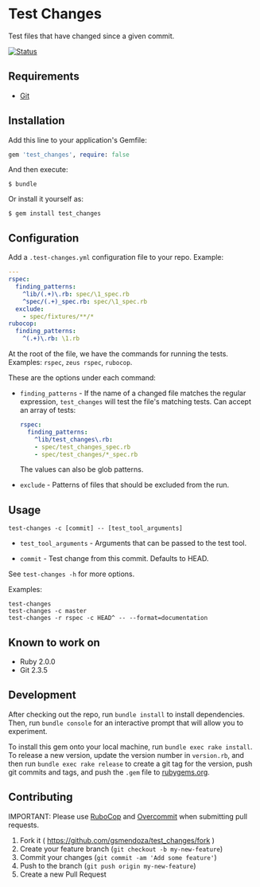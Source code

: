 # Test Changes

Test files that have changed since a given commit.

[![Status](https://travis-ci.org/gsmendoza/test_changes.svg?branch=master)](https://travis-ci.org/gsmendoza/test_changes "See test builds")

## Requirements

* [Git](https://git-scm.com)

## Installation

Add this line to your application's Gemfile:

```ruby
gem 'test_changes', require: false
```

And then execute:

    $ bundle

Or install it yourself as:

    $ gem install test_changes

## Configuration

Add a `.test-changes.yml` configuration file to your repo. Example:

```yaml
---
rspec:
  finding_patterns:
    ^lib/(.+)\.rb: spec/\1_spec.rb
    ^spec/(.+)_spec.rb: spec/\1_spec.rb
  exclude:
    - spec/fixtures/**/*
rubocop:
  finding_patterns:
    ^(.+)\.rb: \1.rb
```

At the root of the file, we have the commands for running the tests. Examples: `rspec`, `zeus rspec`, `rubocop`.

These are the options under each command:

* `finding_patterns` - If the name of a changed file matches
  the regular expression, `test_changes` will test the file's matching tests.
  Can accept an array of tests:

    ```yaml
    rspec:
      finding_patterns:
        ^lib/test_changes\.rb:
        - spec/test_changes_spec.rb
        - spec/test_changes/*_spec.rb
    ```

    The values can also be glob patterns.

* `exclude` - Patterns of files that should be excluded from the run.

## Usage

`test-changes -c [commit] -- [test_tool_arguments]`

* `test_tool_arguments` - Arguments that can be passed to the test tool.

* `commit` - Test change from this commit. Defaults to HEAD.

See `test-changes -h` for more options.

Examples:

```
test-changes
test-changes -c master
test-changes -r rspec -c HEAD^ -- --format=documentation
```

## Known to work on

* Ruby 2.0.0
* Git 2.3.5

## Development

After checking out the repo, run `bundle install` to install dependencies. Then, run `bundle console` for an interactive prompt that will allow you to experiment.

To install this gem onto your local machine, run `bundle exec rake install`. To release a new version, update the version number in `version.rb`, and then run `bundle exec rake release` to create a git tag for the version, push git commits and tags, and push the `.gem` file to [rubygems.org](https://rubygems.org).

## Contributing

IMPORTANT: Please use [RuboCop](https://github.com/bbatsov/rubocop) and [Overcommit](https://github.com/brigade/overcommit) when submitting pull requests.

1. Fork it ( https://github.com/gsmendoza/test_changes/fork )
2. Create your feature branch (`git checkout -b my-new-feature`)
3. Commit your changes (`git commit -am 'Add some feature'`)
4. Push to the branch (`git push origin my-new-feature`)
5. Create a new Pull Request
